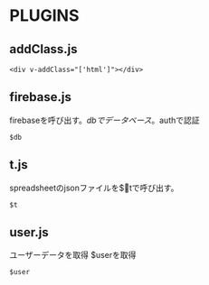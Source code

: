 # PLUGINS

## addClass.js

```
<div v-addClass="['html']"></div>
```

## firebase.js
firebaseを呼び出す。$dbでデータベース。$authで認証

```
$db
```

## t.js
spreadsheetのjsonファイルを$tで呼び出す。

```
$t
```

## user.js
ユーザーデータを取得 $userを取得

```
$user
```
